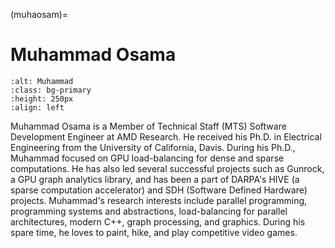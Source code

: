 <head>
  <meta charset="UTF-8">
  <meta name="description" content="Muhammad Osama">
  <meta name="keywords" content="AMD GPU, HPC, MI300, MI250, ROCm, blog, contributor, blog author">
</head>

(muhaosam)=

# Muhammad Osama

```{image} ./data/Muhammad-Osama.jpg
:alt: Muhammad
:class: bg-primary
:height: 250px
:align: left
```

Muhammad Osama is a Member of Technical Staff (MTS) Software Development Engineer at
AMD Research. He received his Ph.D. in Electrical Engineering from the University of
California, Davis. During his Ph.D., Muhammad focused on GPU load-balancing for dense
and sparse computations. He has also led several successful projects such as Gunrock,
a GPU graph analytics library, and has been a part of DARPA's HIVE (a sparse computation
accelerator) and SDH (Software Defined Hardware) projects. Muhammad's research interests
include parallel programming, programming systems and abstractions, load-balancing for
parallel architectures, modern C++, graph processing, and graphics. During his spare time,
he loves to paint, hike, and play competitive video games.
